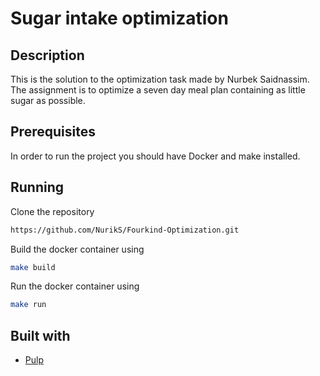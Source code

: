 # Sugar intake optimization

## Description
This is the solution to the  optimization task made by Nurbek Saidnassim.
The assignment is to optimize a seven day meal plan containing as little sugar as possible.



## Prerequisites
In order to run the project you should have Docker and make installed.
## Running
Clone the repository
```bash
https://github.com/NurikS/Fourkind-Optimization.git
```
Build the docker container using
```bash
make build
```

Run the docker container using
```bash 
make run
```
## Built with
* [Pulp](https://coin-or.github.io/pulp/)
